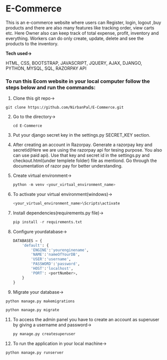# E-Commerce
This is an e-commerce website where users can Register, login, logout ,buy products and there are also many features like tracking order, view carts etc. Here Owner also can keep track of total expense, profit, inventory and everything. Workers can do only create, update, delete and see the products to the inventory.

**Tech used->**
<p>HTML, CSS, BOOTSTRAP, JAVASCRIPT, JQUERY, AJAX, DJANGO, PYTHON, MYSQL, SQL, RAZORPAY API</p>

### To run this Ecom website in your local computer follow the steps below and run the commands:

1. Clone this git repo->

  ```git
  git clone https://github.com/NirbanPal/E-Commerce.git
  ```
2. Go to the directory->

   ```git
   cd E-Commerce
   ```
   
3. Put your django secret key in the settings.py SECRET_KEY section.

5. After creating an account in Razorpay. Generate a razorpay key and secretid(Here we are using the razorpay api for tesing purpose. You also can use paid api). Use that key and secret id in the settings.py and checkout.html(under templete folder) file as mentiond. Go through the documentation of razor pay for better understanding.     
   
6. Create virtual environment->
   
   ```python
   python -m venv <your_virtual_environment_name>
   ```
7. To activate your virtual environment(windows)->

   ```python
   <your_virtual_environment_name>\Scripts\activate
   ```
   
8. Install dependencies(requirements.py file)->
   
   ```python
   pip install -r requirements.txt
   ```
9.  Configure yourdatabase->
    ```python
    DATABASES = {
        'default': {
            'ENGINE':'yourenginename',
            'NAME':'nameOfYourDB',
            'USER':'username',
            'PASSWORD':'password',
            'HOST':'localhost',
            'PORT': <portNumber>,
        }
    }
    ```

11. Migrate your database->

   ```python
   python manage.py makemigrations
   ```

   ```python
   python manage.py migrate
   ```

11. To access the admin panel you have to create an account as superuser by giving a username and password->
    
    ```python
    py manage.py createsuperuser
    ```

12. To run the application in your local machine->
   
   ```python
   python manage.py runserver
   ```
